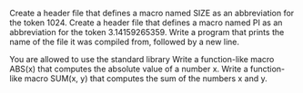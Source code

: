 Create a header file that defines a macro named SIZE as an abbreviation for the token 1024.
Create a header file that defines a macro named PI as an abbreviation for the token 3.14159265359.
Write a program that prints the name of the file it was compiled from, followed by a new line.

You are allowed to use the standard library
Write a function-like macro ABS(x) that computes the absolute value of a number x.
Write a function-like macro SUM(x, y) that computes the sum of the numbers x and y.
